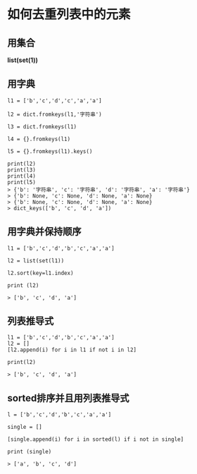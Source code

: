 # 如何去重列表中的元素 #

## 用集合 ## 

**list(set(1))**

## 用字典 ##
```
l1 = ['b','c','d','c','a','a']

l2 = dict.fromkeys(l1,'字符串')

l3 = dict.fromkeys(l1)

l4 = {}.fromkeys(l1)

l5 = {}.fromkeys(l1).keys()

print(l2)
print(l3)
print(l4)
print(l5)
> {'b': '字符串', 'c': '字符串', 'd': '字符串', 'a': '字符串'}
> {'b': None, 'c': None, 'd': None, 'a': None}
> {'b': None, 'c': None, 'd': None, 'a': None}
> dict_keys(['b', 'c', 'd', 'a'])

```
## 用字典并保持顺序 ##
```
l1 = ['b','c','d','b','c','a','a']

l2 = list(set(l1))

l2.sort(key=l1.index)

print (l2)

> ['b', 'c', 'd', 'a']

```

## 列表推导式 ##

```
l1 = ['b','c','d','b','c','a','a']
l2 = []
[l2.append(i) for i in l1 if not i in l2]

print(l2)

> ['b', 'c', 'd', 'a']

```

## sorted排序并且用列表推导式 ##

```
l = ['b','c','d','b','c','a','a']

single = []

[single.append(i) for i in sorted(l) if i not in single]

print (single)

> ['a', 'b', 'c', 'd']

```

